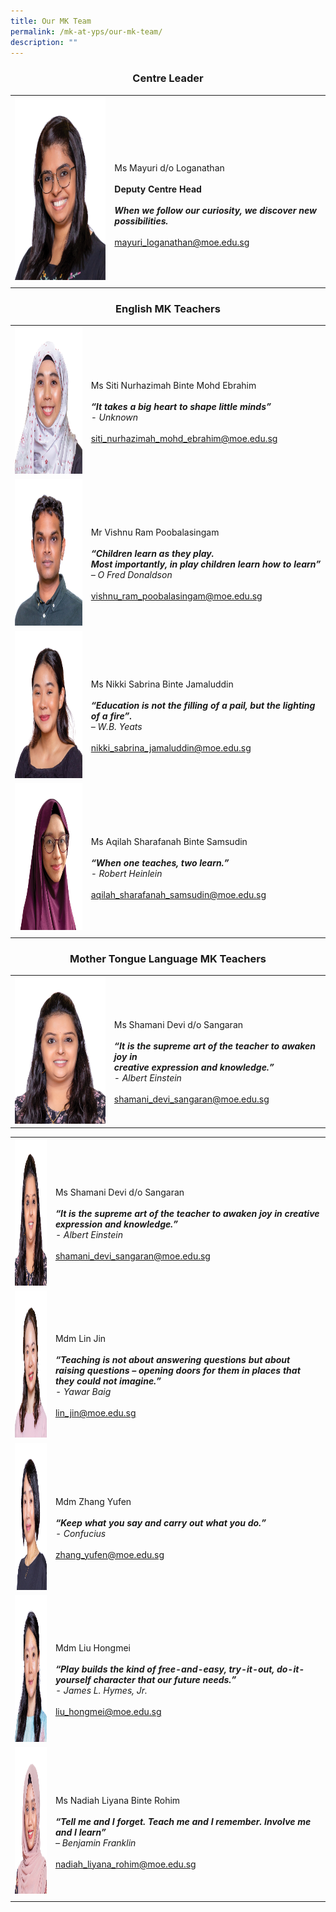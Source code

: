 ```yaml
---
title: Our MK Team
permalink: /mk-at-yps/our-mk-team/
description: ""
---
```

### **<center>Centre Leader</center>**

<style>
td, th {
   border: none!important;
}
</style>

| | |
| :--------: | -------- |
| <img src="/images/MK%20YPS/MK%20Staff/Ms_Mayuri.png" alt="" style="width:250px;height:294px;"> | <br><br><br>Ms Mayuri d/o Loganathan<br><br>**Deputy Centre Head**<br><br>***When we follow our curiosity, we discover new possibilities.*** <br><br>[mayuri_loganathan@moe.edu.sg](mailto:mayuri_loganathan@moe.edu.sg) |
| | |

### **<center>English MK Teachers</center>**

| | |
| :--------: | -------- |
| <img src="/images/MK%20YPS/MK%20Staff/Ms_Hazimah.png" alt="" style="width:200px;height:235px;"> | <br><br>Ms Siti Nurhazimah Binte Mohd Ebrahim<br><br>***“It takes a big heart to shape little minds”*** <br>*- Unknown* <br><br>[siti_nurhazimah_mohd_ebrahim@moe.edu.sg](mailto:siti_nurhazimah_mohd_ebrahim@moe.edu.sg) |
| <img src="/images/MK%20YPS/MK%20Staff/Mr_Vishnu.png" alt="" style="width:200px;height:235px;"> | <br><br>Mr Vishnu Ram Poobalasingam<br><br>***“Children learn as they play.<br>Most importantly, in play children learn how to learn”*** <br>*– O Fred Donaldson* <br><br>[vishnu_ram_poobalasingam@moe.edu.sg](mailto:vishnu_ram_poobalasingam@moe.edu.sg) |
| <img src="/images/MK%20YPS/MK%20Staff/Ms_Nikki.png" alt="" style="width:200px;height:235px;"> | <br><br>Ms Nikki Sabrina Binte Jamaluddin<br><br>***“Education is not the filling of a pail, but the lighting of a fire”.*** <br>*– W.B. Yeats* <br><br>[nikki_sabrina_jamaluddin@moe.edu.sg](mailto:nikki_sabrina_jamaluddin@moe.edu.sg) |
| <img src="/images/MK%20YPS/MK%20Staff/Ms_Aqilah.png" alt="" style="width:200px;height:235px;"> | <br><br>Ms Aqilah Sharafanah Binte Samsudin<br><br>***“When one teaches, two learn.”*** <br>*- Robert Heinlein* <br><br>[aqilah_sharafanah_samsudin@moe.edu.sg](mailto:aqilah_sharafanah_samsudin@moe.edu.sg) |
| | |

### **<center>Mother Tongue Language MK Teachers</center>**

| | |
| :--------: | -------- |
| <img src="/images/MK%20YPS/MK%20Staff/Ms_Shamani.png" alt="" style="width:200px;height:235px;"> | <br><br>Ms Shamani Devi d/o Sangaran<br><br>***“It is the supreme art of the teacher to awaken joy in<br>creative expression and knowledge.”*** <br>*- Albert Einstein* <br><br>[shamani_devi_sangaran@moe.edu.sg](mailto:shamani_devi_sangaran@moe.edu.sg) |

| | |
| :--------: | -------- |
| <img src="/images/MK%20YPS/MK%20Staff/Ms_Shamani.png" alt="" style="width:200px;height:235px;"> | <br><br>Ms Shamani Devi d/o Sangaran<br><br>***“It is the supreme art of the teacher to awaken joy in creative<br>expression and knowledge.”*** <br>*- Albert Einstein* <br><br>[shamani_devi_sangaran@moe.edu.sg](mailto:shamani_devi_sangaran@moe.edu.sg) |
| <img src="/images/MK%20YPS/MK%20Staff/Ms_Lin_Jin.png" alt="" style="width:200px;height:235px;"> | <br><br>Mdm Lin Jin<br><br>***“Teaching is not about answering questions but about raising questions – opening doors for them in places that they could not imagine.”*** <br>*- Yawar Baig* <br><br>[lin_jin@moe.edu.sg](mailto:lin_jin@moe.edu.sg) |
| <img src="/images/MK%20YPS/MK%20Staff/Ms_Zhang_Yufen.png" alt="" style="width:200px;height:235px;"> | <br><br>Mdm Zhang Yufen<br><br>***“Keep what you say and carry out what you do.”*** <br>*- Confucius* <br><br>[zhang_yufen@moe.edu.sg](mailto:zhang_yufen@moe.edu.sg) |
| <img src="/images/MK%20YPS/MK%20Staff/Ms_Liu_Hongmei.png" alt="" style="width:200px;height:235px;"> | <br><br>Mdm Liu Hongmei<br><br>***“Play builds the kind of free-and-easy, try-it-out, do-it-yourself character that our future needs.”*** <br>*- James L. Hymes, Jr.* <br><br>[liu_hongmei@moe.edu.sg](mailto:liu_hongmei@moe.edu.sg) |
| <img src="/images/MK%20YPS/MK%20Staff/Ms_Nadiah.png" alt="" style="width:200px;height:235px;"> | <br><br>Ms Nadiah Liyana Binte Rohim<br><br>***“Tell me and I forget. Teach me and I remember. Involve me and I learn”*** <br>*– Benjamin Franklin* <br><br>[nadiah_liyana_rohim@moe.edu.sg](mailto:nadiah_liyana_rohim@moe.edu.sg) |
| | |